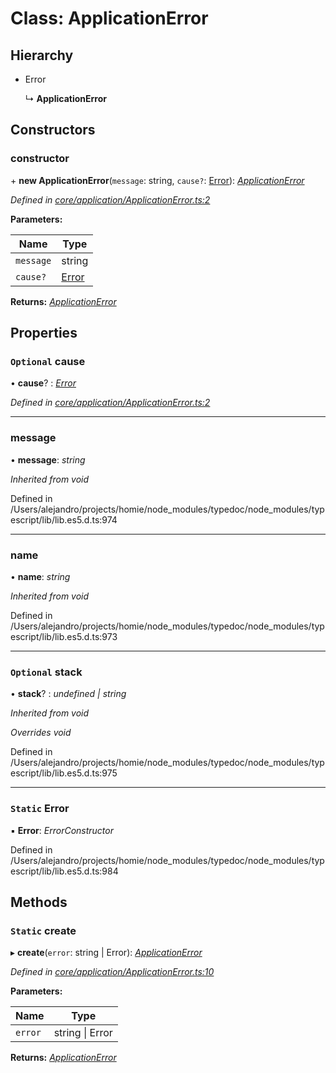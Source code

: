 # Class: ApplicationError

## Hierarchy

* Error

  ↳ **ApplicationError**

## Constructors

###  constructor

\+ **new ApplicationError**(`message`: string, `cause?`: [Error](applicationerror.md#static-error)): *[ApplicationError](applicationerror.md)*

*Defined in [core/application/ApplicationError.ts:2](https://github.com/AlejandroHerr/homieiot.ts/blob/e44ddfb/src/core/application/ApplicationError.ts#L2)*

**Parameters:**

Name | Type |
------ | ------ |
`message` | string |
`cause?` | [Error](applicationerror.md#static-error) |

**Returns:** *[ApplicationError](applicationerror.md)*

## Properties

### `Optional` cause

• **cause**? : *[Error](applicationerror.md#static-error)*

*Defined in [core/application/ApplicationError.ts:2](https://github.com/AlejandroHerr/homieiot.ts/blob/e44ddfb/src/core/application/ApplicationError.ts#L2)*

___

###  message

• **message**: *string*

*Inherited from void*

Defined in /Users/alejandro/projects/homie/node_modules/typedoc/node_modules/typescript/lib/lib.es5.d.ts:974

___

###  name

• **name**: *string*

*Inherited from void*

Defined in /Users/alejandro/projects/homie/node_modules/typedoc/node_modules/typescript/lib/lib.es5.d.ts:973

___

### `Optional` stack

• **stack**? : *undefined | string*

*Inherited from void*

*Overrides void*

Defined in /Users/alejandro/projects/homie/node_modules/typedoc/node_modules/typescript/lib/lib.es5.d.ts:975

___

### `Static` Error

▪ **Error**: *ErrorConstructor*

Defined in /Users/alejandro/projects/homie/node_modules/typedoc/node_modules/typescript/lib/lib.es5.d.ts:984

## Methods

### `Static` create

▸ **create**(`error`: string | Error): *[ApplicationError](applicationerror.md)*

*Defined in [core/application/ApplicationError.ts:10](https://github.com/AlejandroHerr/homieiot.ts/blob/e44ddfb/src/core/application/ApplicationError.ts#L10)*

**Parameters:**

Name | Type |
------ | ------ |
`error` | string &#124; Error |

**Returns:** *[ApplicationError](applicationerror.md)*
